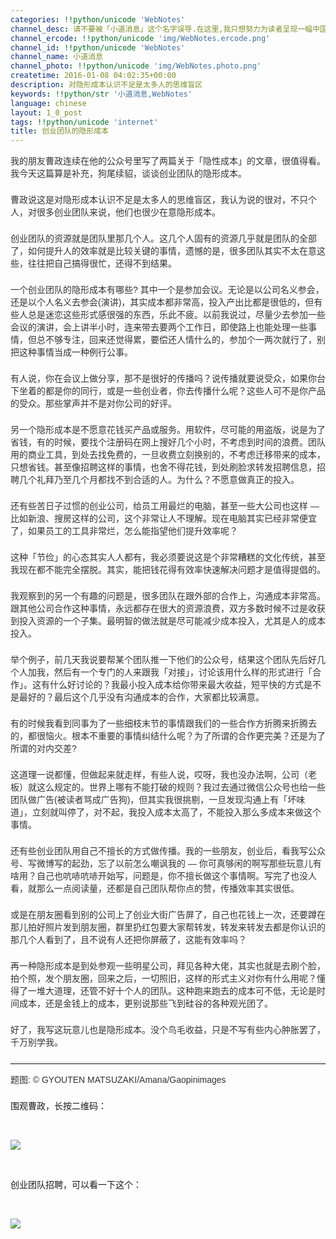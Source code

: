 ```yaml
---
categories: !!python/unicode 'WebNotes'
channel_desc: 请不要被「小道消息」这个名字误导.在这里,我只想努力为读者呈现一幅中国互联网的清明上河图.
channel_ercode: !!python/unicode 'img/WebNotes.ercode.png'
channel_id: !!python/unicode 'WebNotes'
channel_name: 小道消息
channel_photo: !!python/unicode 'img/WebNotes.photo.png'
createtime: 2016-01-08 04:02:35+00:00
description: 对隐形成本认识不足是太多人的思维盲区
keywords: !!python/str '小道消息,WebNotes'
language: chinese
layout: 1_0_post
tags: !!python/unicode 'internet'
title: 创业团队的隐形成本
---
```

<div class="rich_media_content" id="js_content">
<p style="font-family: Avenir, sans-serif; border: 0px; margin-top: 2px; margin-bottom: 22px; outline: 0px; color: rgb(51, 51, 51); white-space: normal;">
         我的朋友曹政连续在他的公众号里写了两篇关于「隐性成本」的文章，很值得看。我今天这篇算是补充，狗尾续貂，谈谈创业团队的隐形成本。
        </p>
<p style="font-family: Avenir, sans-serif; border: 0px; margin-top: 2px; margin-bottom: 22px; outline: 0px; color: rgb(51, 51, 51); white-space: normal;">
         曹政说这是对隐形成本认识不足是太多人的思维盲区，我认为说的很对，不只个人，对很多创业团队来说，他们也很少在意隐形成本。
        </p>
<p style="font-family: Avenir, sans-serif; border: 0px; margin-top: 2px; margin-bottom: 22px; outline: 0px; color: rgb(51, 51, 51); white-space: normal;">
         创业团队的资源就是团队里那几个人。这几个人固有的资源几乎就是团队的全部了，如何提升人的效率就是比较关键的事情，遗憾的是，很多团队其实不太在意这些，往往把自己搞得很忙，还得不到结果。
        </p>
<p style="font-family: Avenir, sans-serif; border: 0px; margin-top: 2px; margin-bottom: 22px; outline: 0px; color: rgb(51, 51, 51); white-space: normal;">
         一个创业团队的隐形成本有哪些? 其中一个是参加会议。无论是以公司名义参会，还是以个人名义去参会(演讲)，其实成本都非常高，投入产出比都是很低的，但有些人总是迷恋这些形式感很强的东西，乐此不疲。以前我说过，尽量少去参加一些会议的演讲，会上讲半小时，连来带去要两个工作日，即使路上也能处理一些事情，但总不够专注，回来还觉得累，要偿还人情什么的，参加个一两次就行了，别把这种事情当成一种例行公事。
        </p>
<p style="font-family: Avenir, sans-serif; border: 0px; margin-top: 2px; margin-bottom: 22px; outline: 0px; color: rgb(51, 51, 51); white-space: normal;">
         有人说，你在会议上做分享，那不是很好的传播吗？说传播就要说受众，如果你台下坐着的都是你的同行，或是一些创业者，你去传播什么呢？这些人可不是你产品的受众。那些掌声并不是对你公司的好评。
        </p>
<p style="font-family: Avenir, sans-serif; border: 0px; margin-top: 2px; margin-bottom: 22px; outline: 0px; color: rgb(51, 51, 51); white-space: normal;">
         另一个隐形成本是不愿意花钱买产品或服务。用软件，尽可能的用盗版，说是为了省钱，有的时候，要找个注册码在网上搜好几个小时，不考虑到时间的浪费。团队用的商业工具，到处去找免费的，一旦收费立刻换别的，不考虑迁移带来的成本，只想省钱。甚至像招聘这样的事情，也舍不得花钱，到处刷脸求转发招聘信息，招聘几个礼拜乃至几个月都找不到合适的人。为什么？不愿意做真正的投入。
        </p>
<p style="font-family: Avenir, sans-serif; border: 0px; margin-top: 2px; margin-bottom: 22px; outline: 0px; color: rgb(51, 51, 51); white-space: normal;">
         还有些苦日子过惯的创业公司，给员工用最烂的电脑，甚至一些大公司也这样 — 比如新浪、搜房这样的公司，这个非常让人不理解。现在电脑其实已经非常便宜了，如果员工的工具非常烂，怎么能指望他们提升效率呢？
        </p>
<p style="font-family: Avenir, sans-serif; border: 0px; margin-top: 2px; margin-bottom: 22px; outline: 0px; color: rgb(51, 51, 51); white-space: normal;">
         这种「节俭」的心态其实人人都有，我必须要说这是个非常糟糕的文化传统，甚至我现在都不能完全摆脱。其实，能把钱花得有效率快速解决问题才是值得提倡的。
        </p>
<p style="font-family: Avenir, sans-serif; border: 0px; margin-top: 2px; margin-bottom: 22px; outline: 0px; color: rgb(51, 51, 51); white-space: normal;">
         我观察到的另一个有趣的问题是，很多团队在跟外部的合作上，沟通成本非常高。跟其他公司合作这种事情，永远都存在很大的资源浪费，双方多数时候不过是收获到投入资源的一个子集。最明智的做法就是尽可能减少成本投入，尤其是人的成本投入。
        </p>
<p style="font-family: Avenir, sans-serif; border: 0px; margin-top: 2px; margin-bottom: 22px; outline: 0px; color: rgb(51, 51, 51); white-space: normal;">
         举个例子，前几天我说要帮某个团队推一下他们的公众号，结果这个团队先后好几个人加我，然后有一个专门的人来跟我「对接」，讨论该用什么样的形式进行「合作」。这有什么好讨论的？我最小投入成本给你带来最大收益，短平快的方式是不是最好的？最后这个几乎没有沟通成本的合作，大家都比较满意。
        </p>
<p style="font-family: Avenir, sans-serif; border: 0px; margin-top: 2px; margin-bottom: 22px; outline: 0px; color: rgb(51, 51, 51); white-space: normal;">
         有的时候我看到同事为了一些细枝末节的事情跟我们的一些合作方折腾来折腾去的，都很恼火。根本不重要的事情纠结什么呢？为了所谓的合作更完美？还是为了所谓的对内交差?
        </p>
<p style="font-family: Avenir, sans-serif; border: 0px; margin-top: 2px; margin-bottom: 22px; outline: 0px; color: rgb(51, 51, 51); white-space: normal;">
         这道理一说都懂，但做起来就走样，有些人说，哎呀，我也没办法啊，公司（老板）就这么规定的。世界上哪有不能打破的规则？我过去通过微信公众号也给一些团队做广告(被读者骂成广告狗)，但其实我很挑剔，一旦发现沟通上有「坏味道」，立刻就叫停了，对不起，我投入成本太高了，不能投入那么多成本来做这个事情。
        </p>
<p style="font-family: Avenir, sans-serif; border: 0px; margin-top: 2px; margin-bottom: 22px; outline: 0px; color: rgb(51, 51, 51); white-space: normal;">
         还有些创业团队用自己不擅长的方式做传播。我的一些朋友，创业后，看我写公众号、写微博写的起劲，忘了以前怎么嘲讽我的 — 你可真够闲的啊写那些玩意儿有啥用？自己也吭哧吭哧开始写，问题是，你不擅长做这个事情啊。写完了也没人看，就那么一点阅读量，还都是自己团队帮你点的赞，传播效率其实很低。
        </p>
<p style="font-family: Avenir, sans-serif; border: 0px; margin-top: 2px; margin-bottom: 22px; outline: 0px; color: rgb(51, 51, 51); white-space: normal;">
         或是在朋友圈看到别的公司上了创业大街广告屏了，自己也花钱上一次，还要蹲在那儿拍好照片发到朋友圈，群里扔红包要大家帮转发，转发来转发去都是你认识的那几个人看到了，且不说有人还把你屏蔽了，这能有效率吗？
        </p>
<p style="font-family: Avenir, sans-serif; border: 0px; margin-top: 2px; margin-bottom: 22px; outline: 0px; color: rgb(51, 51, 51); white-space: normal;">
         再一种隐形成本是到处参观一些明星公司，拜见各种大佬，其实也就是去刷个脸，拍个照，发个朋友圈，回来之后，一切照旧，这样的形式主义对你有什么用呢？懂得了一堆大道理，还管不好十个人的团队。这种跑来跑去的成本可不低，无论是时间成本，还是金钱上的成本，更别说那些飞到硅谷的各种观光团了。
        </p>
<p style="font-family: Avenir, sans-serif; border: 0px; margin-top: 2px; margin-bottom: 22px; outline: 0px; color: rgb(51, 51, 51); white-space: normal;">
         好了，我写这玩意儿也是隐形成本。没个鸟毛收益，只是不写有些内心肿胀罢了，千万别学我。
        </p>
<hr style="font-family: Avenir, sans-serif; border-right-width: 0px; border-bottom-width: 0px; border-left-width: 0px; border-top-style: solid; border-top-color: rgb(234, 234, 234); height: 1px; margin-top: 1em; margin-bottom: 1em; color: rgb(51, 51, 51); white-space: normal;"/>
<p style="font-family: Avenir, sans-serif; border: 0px; margin-top: 2px; margin-bottom: 22px; outline: 0px; color: rgb(51, 51, 51); white-space: normal;">
         题图: © GYOUTEN MATSUZAKI/Amana/Gaopinimages
        </p>
<p>
         围观曹政，长按二维码：
        </p>
<p>
<br/>
</p>
<p>
<img data-ratio="1" data-s="300,640" data-src="" data-type="jpeg" data-w="430" src="{{ '/img/ow5rEn8QGlFGU27ocRxDBOn95VBS6SO7rYmGNQsk2Fpr7UibpDLS5mjcTibdvnYmzwGg6PXzIg23ib5P93cqdM8oQ.jpeg' | prepend: site.img | replace: '//','/' }}"/>
<br/>
</p>
<p>
<br/>
</p>
<p>
         创业团队招聘，可以看一下这个：
        </p>
<p>
<br/>
</p>
<p>
<img data-ratio="0.5557553956834532" data-s="300,640" data-src="" data-type="jpeg" data-w="" src="{{ '/img/ow5rEn8QGlGghArMfQjMBhC78WWB18D8ZZy0E3Gb2cBgOs5B0go0ibwbfty9aDD4hEVES6SXux6BZNp0g8PArcg.jpeg' | prepend: site.img | replace: '//','/' }}"/>
<br/>
</p>
</div>